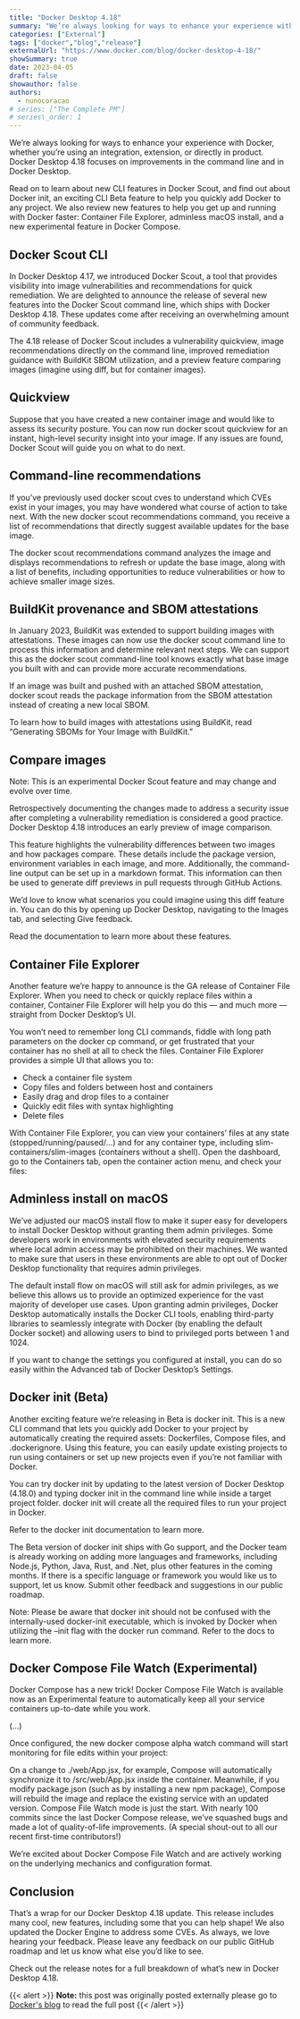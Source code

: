 ```yaml
---
title: "Docker Desktop 4.18"
summary: "We’re always looking for ways to enhance your experience with Docker, whether you’re using an integration, extension, or directly in product. Docker Desktop 4.18 focuses on improvements in the command line and in Docker Desktop. "
categories: ["External"]
tags: ["docker","blog","release"]
externalUrl: "https://www.docker.com/blog/docker-desktop-4-18/"
showSummary: true
date: 2023-04-05
draft: false
showauthor: false
authors:
  - nunocoracao
# series: ["The Complete PM"]
# series\_order: 1
---
```


We’re always looking for ways to enhance your experience with Docker, whether you’re using an integration, extension, or directly in product. Docker Desktop 4.18 focuses on improvements in the command line and in Docker Desktop. 

Read on to learn about new CLI features in Docker Scout, and find out about Docker init, an exciting CLI Beta feature to help you quickly add Docker to any project. We also review new features to help you get up and running with Docker faster: Container File Explorer, adminless macOS install, and a new experimental feature in Docker Compose.

## Docker Scout CLI
In Docker Desktop 4.17, we introduced Docker Scout, a tool that provides visibility into image vulnerabilities and recommendations for quick remediation. We are delighted to announce the release of several new features into the Docker Scout command line, which ships with Docker Desktop 4.18. These updates come after receiving an overwhelming amount of community feedback. 

The 4.18 release of Docker Scout includes a vulnerability quickview, image recommendations directly on the command line, improved remediation guidance with BuildKit SBOM utilization, and a preview feature comparing images (imagine using diff, but for container images).

## Quickview 
Suppose that you have created a new container image and would like to assess its security posture. You can now run docker scout quickview for an instant, high-level security insight into your image. If any issues are found, Docker Scout will guide you on what to do next.

## Command-line recommendations
If you’ve previously used docker scout cves to understand which CVEs exist in your images, you may have wondered what course of action to take next. With the new docker scout recommendations command, you receive a list of recommendations that directly suggest available updates for the base image. 

The docker scout recommendations command analyzes the image and displays recommendations to refresh or update the base image, along with a list of benefits, including opportunities to reduce vulnerabilities or how to achieve smaller image sizes.

## BuildKit provenance and SBOM attestations 
In January 2023, BuildKit was extended to support building images with attestations. These images can now use the docker scout command line to process this information and determine relevant next steps. We can support this as the docker scout command-line tool knows exactly what base image you built with and can provide more accurate recommendations.

If an image was built and pushed with an attached SBOM attestation, docker scout reads the package information from the SBOM attestation instead of creating a new local SBOM.

To learn how to build images with attestations using BuildKit, read “Generating SBOMs for Your Image with BuildKit.” 

## Compare images
Note: This is an experimental Docker Scout feature and may change and evolve over time. 

Retrospectively documenting the changes made to address a security issue after completing a vulnerability remediation is considered a good practice. Docker Desktop 4.18 introduces an early preview of image comparison. 

This feature highlights the vulnerability differences between two images and how packages compare. These details include the package version, environment variables in each image, and more. Additionally, the command-line output can be set up in a markdown format. This information can then be used to generate diff previews in pull requests through GitHub Actions. 

We’d love to know what scenarios you could imagine using this diff feature in. You can do this by opening up Docker Desktop, navigating to the Images tab, and selecting Give feedback.

Read the documentation to learn more about these features. 

## Container File Explorer 
Another feature we’re happy to announce is the GA release of Container File Explorer. When you need to check or quickly replace files within a container, Container File Explorer will help you do this — and much more — straight from Docker Desktop’s UI. 

You won’t need to remember long CLI commands, fiddle with long path parameters on the docker cp command, or get frustrated that your container has no shell at all to check the files. Container File Explorer provides a simple UI that allows you to:

- Check a container file system
- Copy files and folders between host and containers
- Easily drag and drop files to a container
- Quickly edit files with syntax highlighting
- Delete files

With Container File Explorer, you can view your containers’ files at any state (stopped/running/paused/…) and for any container type, including slim-containers/slim-images (containers without a shell). Open the dashboard, go to the Containers tab, open the container action menu, and check your files:

## Adminless install on macOS
We’ve adjusted our macOS install flow to make it super easy for developers to install Docker Desktop without granting them admin privileges. Some developers work in environments with elevated security requirements where local admin access may be prohibited on their machines. We wanted to make sure that users in these environments are able to opt out of Docker Desktop functionality that requires admin privileges.

The default install flow on macOS will still ask for admin privileges, as we believe this allows us to provide an optimized experience for the vast majority of developer use cases. Upon granting admin privileges, Docker Desktop automatically installs the Docker CLI tools, enabling third-party libraries to seamlessly integrate with Docker (by enabling the default Docker socket) and allowing users to bind to privileged ports between 1 and 1024. 

If you want to change the settings you configured at install, you can do so easily within the Advanced tab of Docker Desktop’s Settings.

## Docker init (Beta)
Another exciting feature we’re releasing in Beta is docker init. This is a new CLI command that lets you quickly add Docker to your project by automatically creating the required assets: Dockerfiles, Compose files, and .dockerignore. Using this feature, you can easily update existing projects to run using containers or set up new projects even if you’re not familiar with Docker.

You can try docker init by updating to the latest version of Docker Desktop (4.18.0) and typing docker init in the command line while inside a target project folder. docker init will create all the required files to run your project in Docker. 

Refer to the docker init documentation to learn more.

The Beta version of docker init ships with Go support, and the Docker team is already working on adding more languages and frameworks, including Node.js, Python, Java, Rust, and .Net, plus other features in the coming months. If there is a specific language or framework you would like us to support, let us know. Submit other feedback and suggestions in our public roadmap.

Note: Please be aware that docker init should not be confused with the internally-used docker-init executable, which is invoked by Docker when utilizing the –init flag with the docker run command. Refer to the docs to learn more. 

## Docker Compose File Watch (Experimental)
Docker Compose has a new trick! Docker Compose File Watch is available now as an Experimental feature to automatically keep all your service containers up-to-date while you work.

(...)

Once configured, the new docker compose alpha watch command will start monitoring for file edits within your project:

On a change to ./web/App.jsx, for example, Compose will automatically synchronize it to /src/web/App.jsx inside the container.
Meanwhile, if you modify package.json (such as by installing a new npm package), Compose will rebuild the image and replace the existing service with an updated version.
Compose File Watch mode is just the start. With nearly 100 commits since the last Docker Compose release, we’ve squashed bugs and made a lot of quality-of-life improvements. (A special shout-out to all our recent first-time contributors!)

We’re excited about Docker Compose File Watch and are actively working on the underlying mechanics and configuration format.

## Conclusion
That’s a wrap for our Docker Desktop 4.18 update. This release includes many cool, new features, including some that you can help shape! We also updated the Docker Engine to address some CVEs. As always, we love hearing your feedback. Please leave any feedback on our public GitHub roadmap and let us know what else you’d like to see. 

Check out the release notes for a full breakdown of what’s new in Docker Desktop 4.18.



{{< alert >}}
**Note:** this post was originally posted externally please go to [Docker's blog](https://www.docker.com/blog/docker-desktop-4-18/) to read the full post
{{< /alert >}}

